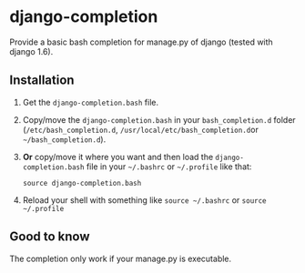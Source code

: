 django-completion
==================
Provide a basic bash completion for manage.py of django (tested with django 1.6).

Installation
------------

 1. Get the `django-completion.bash` file.

 2. Copy/move the `django-completion.bash` in your `bash_completion.d`
    folder (`/etc/bash_completion.d`, `/usr/local/etc/bash_completion.d`or `~/bash_completion.d`).

 3. **Or** copy/move it where you want and then load the `django-completion.bash` file in your `~/.bashrc` or `~/.profile` like that:

 		source django-completion.bash

 4. Reload your shell with something like `source ~/.bashrc` or `source ~/.profile`

Good to know
------------
The completion only work if your manage.py is executable.